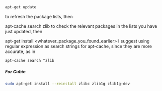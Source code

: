 ```bash
apt-get update
```
to refresh the package lists, then

apt-cache search zlib
to check the relevant packages in the lists you have just updated, then

apt-get install <whatever_package_you_found_earlier>
I suggest using regular expression as search strings for apt-cache, since they are more accurate, as in
```bash
apt-cache search ^zlib
```

##### For Cubie
```bash
sudo apt-get install --reinstall zlibc zlib1g zlib1g-dev
```

